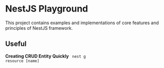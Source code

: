 <h1> NestJS Playground </h1>

<p>
  This project contains examples and implementations of core features and principles of NestJS framework.
</p>


<h2> Useful </h2>

<strong> Creating CRUD Entity Quickly </strong>
<code> nest g resource [name] </code>